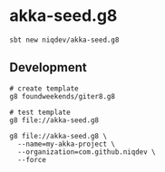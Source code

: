 # akka-seed.g8

```
sbt new niqdev/akka-seed.g8
```

## Development

```
# create template
g8 foundweekends/giter8.g8

# test template
g8 file://akka-seed.g8

g8 file://akka-seed.g8 \
  --name=my-akka-project \
  --organization=com.github.niqdev \
  --force
```
